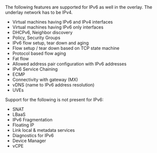 The following features are supported for IPv6 as well in the overlay. The underlay network has to be IPv4.

* Virtual machines having IPv6 and IPv4 interfaces
* Virtual machines having IPv6 only interfaces
* DHCPv6, Neighbor discovery 
* Policy, Security Groups
* IPv6 flow setup, tear down and aging
* Flow setup / tear down based on TCP state machine
* Protocol based flow aging
* Fat flow
* Allowed address pair configuration with IPv6 addresses
* IPv6 Service Chaining
* ECMP
* Connectivity with gateway (MX)
* vDNS (name to IPv6 address resolution)
* UVEs

Support for the following is not present for IPv6:
* SNAT
* LBaaS
* IPv6 Fragmentation
* Floating IP
* Link local & metadata services
* Diagnostics for IPv6
* Device Manager
* vCPE